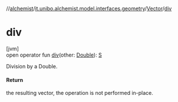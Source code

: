 //[alchemist](../../../index.md)/[it.unibo.alchemist.model.interfaces.geometry](../index.md)/[Vector](index.md)/[div](div.md)

# div

[jvm]\
open operator fun [div](div.md)(other: [Double](https://kotlinlang.org/api/latest/jvm/stdlib/kotlin/-double/index.html)): [S](index.md)

Division by a Double.

#### Return

the resulting vector, the operation is not performed in-place.
